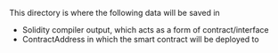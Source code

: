 This directory is where the following data will be saved in
+ Solidity compiler output, which acts as a form of contract/interface  
+ ContractAddress in which the smart contract will be deployed to  